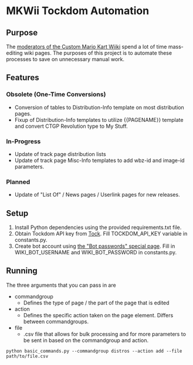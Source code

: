 # MKWii Tockdom Automation

## Purpose
The [moderators of the Custom Mario Kart Wiiki](https://wiki.tockdom.com/wiki/Help:Contents#Wiiki_Team) spend a lot of time mass-editing wiki pages. The purposes of this project is to automate these processes to save on unnecessary manual work.  

## Features
### Obsolete (One-Time Conversions)
* Conversion of tables to Distribution-Info template on most distribution pages.
* Fixup of Distribution-Info templates to utilize {{PAGENAME}} template and convert CTGP Revolution type to My Stuff. 

### In-Progress
* Update of track page distribution lists
* Update of track page Misc-Info templates to add wbz-id and image-id parameters.

### Planned
* Update of "List Of" / News pages / Userlink pages for new releases.


## Setup
1. Install Python dependencies using the provided requirements.txt file.
2. Obtain Tockdom API key from [Tock](https://wiki.tockdom.com/wiki/User:Tock). Fill TOCKDOM_API_KEY variable in constants.py.
3. Create bot account using [the "Bot passwords" special page](https://wiki.tockdom.com/wiki/Special:BotPasswords). Fill in WIKI_BOT_USERNAME and WIKI_BOT_PASSWORD in constants.py.

## Running
The three arguments that you can pass in are 
* commandgroup
  * Defines the type of page / the part of the page that is edited
* action
  * Defines the specific action taken on the page element. Differs between commandgroups.     
* file
  * .csv file that allows for bulk processing and for more parameters to be sent in based on the commandgroup and action.
```
python basic_commands.py --commandgroup distros --action add --file path/to/file.csv
```
